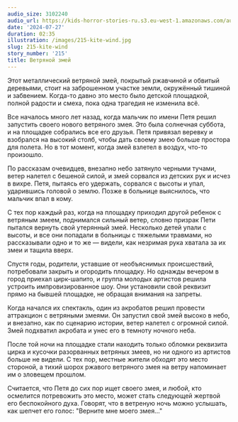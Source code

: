 ```yaml
---
audio_size: 3102240
audio_url: https://kids-horror-stories-ru.s3.eu-west-1.amazonaws.com/audio/215-kite-wind.mp3
date: '2024-07-27'
duration: 02:35
illustration: /images/215-kite-wind.jpg
slug: 215-kite-wind
story_number: '215'
title: Ветряной змей
---
```


Этот металлический ветряной змей, покрытый ржавчиной и обвитый деревьями, стоит на заброшенном участке земли, окружённый тишиной и забвением. Когда-то давно это место было детской площадкой, полной радости и смеха, пока одна трагедия не изменила всё.

Все началось много лет назад, когда мальчик по имени Петя решил запустить своего нового ветряного змея. Это была солнечная суббота, и на площадке собрались все его друзья. Петя привязал веревку и взобрался на высокий столб, чтобы дать своему змею больше простора для полета. Но в тот момент, когда змей взлетел в воздух, что-то произошло.

По рассказам очевидцев, внезапно небо затянуло черными тучами, ветер налетел с бешеной силой, и змей сорвался из детских рук и исчез в вихре. Петя, пытаясь его удержать, сорвался с высоты и упал, ударившись головой о землю. Позже в больнице выяснилось, что мальчик впал в кому.

С тех пор каждый раз, когда на площадку приходил другой ребенок с ветряным змеем, поднимался сильный ветер, словно призрак Пети пытался вернуть свой утерянный змей. Несколько детей упали с высоты, и все они попадали в больницы с тяжелыми травмами, но рассказывали одно и то же — видели, как незримая рука хватала за их змеи и тащила вверх.

Спустя годы, родители, уставшие от необъяснимых происшествий, потребовали закрыть и огородить площадку. Но однажды вечером в город приехал цирк-шапито, и группа молодых артистов решила устроить импровизированное шоу. Они установили свой реквизит прямо на бывшей площадке, не обращая внимания на запреты.

Когда начался их спектакль, один из акробатов решил провести аттракцион с ветряными змеями. Он запустил свой змей высоко в небо, и внезапно, как по сценарию истории, ветер налетел с огромной силой. Змей подхватил акробата и унес его в темноту ночного неба.

После той ночи на площадке стали находить только обломки реквизита цирка и кусочки разорванных ветряных змеев, но ни одного из артистов больше не видели. С тех пор, местные жители обходят это место стороной, а тихий шорох ржавого ветряного змея на ветру напоминает им о зловещем прошлом.

Считается, что Петя до сих пор ищет своего змея, и любой, кто осмелится потревожить это место, может стать следующей жертвой его беспокойного духа. Говорят, что в ветреную ночь можно услышать, как шепчет его голос: "Верните мне моего змея..."